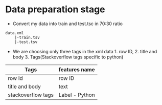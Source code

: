# Data preparation stage

- Convert my data into train and test.tsc in 70:30 ratio
```
data.xml
    |-train.tsv
    |-test.tsv
```
- We are choosing only three tags in the xml data 1. row ID, 2. title and body 3. Tags(Stackoverflow tags specific to python)

|Tags|features name|
|-|-|
|row Id|row ID|
|title and body|text|
|stackoverflow tags|Label - Python|